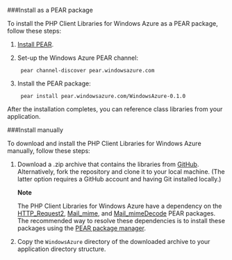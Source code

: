 ###Install as a PEAR package

To install the PHP Client Libraries for Windows Azure as a PEAR package, follow these steps:

1. [Install PEAR][chunk-install-pear].
2. Set-up the Windows Azure PEAR channel:

		pear channel-discover pear.windowsazure.com

3. Install the PEAR package:

		pear install pear.windowsazure.com/WindowsAzure-0.1.0

After the installation completes, you can reference class libraries from your application.

###Install manually

To download and install the PHP Client Libraries for Windows Azure manually, follow these steps:

1. Download a .zip archive that contains the libraries from [GitHub][chunk-php-sdk-github]. Alternatively, fork the repository and clone it to your local machine. (The latter option requires a GitHub account and having Git installed locally.)

	<div class="dev-callout"> 
	<b>Note</b> 
	<p>The PHP Client Libraries for Windows Azure have a dependency on the <a href="http://pear.php.net/package/HTTP_Request2">HTTP_Request2</a>, <a href="http://pear.php.net/package/Mail_mime">Mail_mime</a>, and <a href="http://pear.php.net/package/Mail_mimeDecode">Mail_mimeDecode</a> PEAR packages. The recommended way to resolve these dependencies is to install these packages using the <a href="http://pear.php.net/manual/en/installation.php">PEAR package manager</a>.</p> 
	</div>


2. Copy the `WindowsAzure` directory of the downloaded archive to your application directory structure.

[chunk-install-pear]: http://pear.php.net/manual/en/installation.php
[chunk-php-sdk-github]: http://go.microsoft.com/fwlink/?LinkId=252719